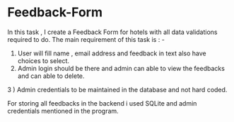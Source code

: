 # Feedback-Form

In this task , I create a Feedback Form for hotels with all data validations required to do. 
The main requirement of this task is : -
1) User will fill name , email address and feedback in text also have choices to select.
2) Admin login should be there and admin can able to view the feedbacks and can able to delete.


3 ) Admin credentials to be maintained in the database and not hard coded.

For storing all feedbacks in the backend i used SQLite and admin credentials mentioned in the program.
